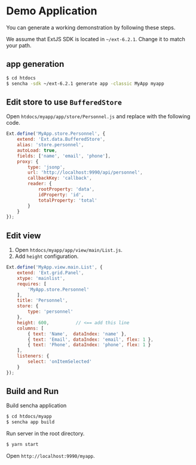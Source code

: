 # Demo Application
You can generate a working demonstration by following these steps.

We assume that ExtJS SDK is located in `~/ext-6.2.1`. Change it to match your path.

## app generation
```bash
$ cd htdocs
$ sencha -sdk ~/ext-6.2.1 generate app -classic MyApp myapp
```

## Edit store to use `BufferedStore`
Open `htdocs/myapp/app/store/Personnel.js` and replace with the following code.

```javascript
Ext.define('MyApp.store.Personnel', {
    extend: 'Ext.data.BufferedStore',
    alias: 'store.personnel',
	autoLoad: true,
    fields: ['name', 'email', 'phone'],
	proxy: {
		type: 'jsonp',
		url: 'http://localhost:9990/api/personnel',
		callbackKey: 'callback',
		reader: {
			rootProperty: 'data',
			idProperty: 'id',
			totalProperty: 'total'
		}
	}
});
```

## Edit view
1. Open `htdocs/myapp/app/view/main/List.js`.
2. Add `height` configuration.

```javascript
Ext.define('MyApp.view.main.List', {
    extend: 'Ext.grid.Panel',
    xtype: 'mainlist',
    requires: [
        'MyApp.store.Personnel'
    ],
    title: 'Personnel',
    store: {
        type: 'personnel'
    },
	height: 600,          // <== add this line
    columns: [
        { text: 'Name',  dataIndex: 'name' },
        { text: 'Email', dataIndex: 'email', flex: 1 },
        { text: 'Phone', dataIndex: 'phone', flex: 1 }
    ],
    listeners: {
        select: 'onItemSelected'
    }
});
```

## Build and Run
Build sencha application

```bash
$ cd htdocs/myapp
$ sencha app build
```

Run server in the root directory.

```bash
$ yarn start
```

Open `http://localhost:9990/myapp`.
